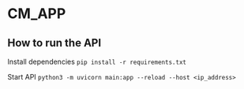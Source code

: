 # CM_APP

## How to run the API

Install dependencies
```pip install -r requirements.txt```

Start API
```python3 -m uvicorn main:app --reload --host <ip_address>```